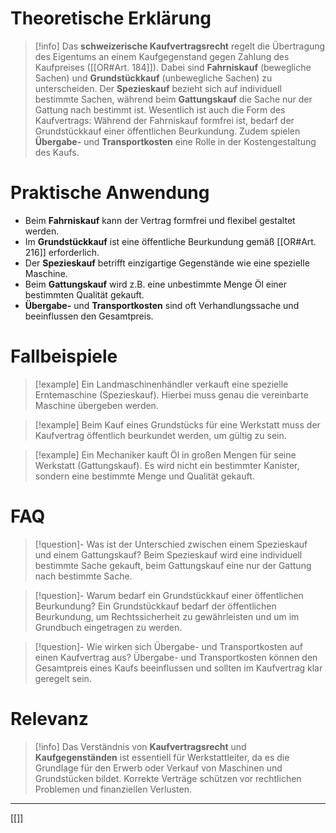 # Theoretische Erklärung
>[!info] 
>Das **schweizerische Kaufvertragsrecht** regelt die Übertragung des Eigentums an einem Kaufgegenstand gegen Zahlung des Kaufpreises ([[OR#Art. 184]]). Dabei sind **Fahrniskauf** (bewegliche Sachen) und **Grundstückkauf** (unbewegliche Sachen) zu unterscheiden. Der **Spezieskauf** bezieht sich auf individuell bestimmte Sachen, während beim **Gattungskauf** die Sache nur der Gattung nach bestimmt ist. Wesentlich ist auch die Form des Kaufvertrags: Während der Fahrniskauf formfrei ist, bedarf der Grundstückkauf einer öffentlichen Beurkundung. Zudem spielen **Übergabe-** und **Transportkosten** eine Rolle in der Kostengestaltung des Kaufs.

# Praktische Anwendung
- Beim **Fahrniskauf** kann der Vertrag formfrei und flexibel gestaltet werden.
- Im **Grundstückkauf** ist eine öffentliche Beurkundung gemäß [[OR#Art. 216]] erforderlich.
- Der **Spezieskauf** betrifft einzigartige Gegenstände wie eine spezielle Maschine.
- Beim **Gattungskauf** wird z.B. eine unbestimmte Menge Öl einer bestimmten Qualität gekauft.
- **Übergabe-** und **Transportkosten** sind oft Verhandlungssache und beeinflussen den Gesamtpreis.

# Fallbeispiele
>[!example] Ein Landmaschinenhändler verkauft eine spezielle Erntemaschine (Spezieskauf). Hierbei muss genau die vereinbarte Maschine übergeben werden.

>[!example] Beim Kauf eines Grundstücks für eine Werkstatt muss der Kaufvertrag öffentlich beurkundet werden, um gültig zu sein.

>[!example] Ein Mechaniker kauft Öl in großen Mengen für seine Werkstatt (Gattungskauf). Es wird nicht ein bestimmter Kanister, sondern eine bestimmte Menge und Qualität gekauft.

# FAQ
>[!question]- Was ist der Unterschied zwischen einem Spezieskauf und einem Gattungskauf?
>Beim Spezieskauf wird eine individuell bestimmte Sache gekauft, beim Gattungskauf eine nur der Gattung nach bestimmte Sache.

>[!question]- Warum bedarf ein Grundstückkauf einer öffentlichen Beurkundung?
>Ein Grundstückkauf bedarf der öffentlichen Beurkundung, um Rechtssicherheit zu gewährleisten und um im Grundbuch eingetragen zu werden.

>[!question]- Wie wirken sich Übergabe- und Transportkosten auf einen Kaufvertrag aus?
>Übergabe- und Transportkosten können den Gesamtpreis eines Kaufs beeinflussen und sollten im Kaufvertrag klar geregelt sein.

# Relevanz
>[!info] 
>Das Verständnis von **Kaufvertragsrecht** und **Kaufgegenständen** ist essentiell für Werkstattleiter, da es die Grundlage für den Erwerb oder Verkauf von Maschinen und Grundstücken bildet. Korrekte Verträge schützen vor rechtlichen Problemen und finanziellen Verlusten.

---
[[]]
